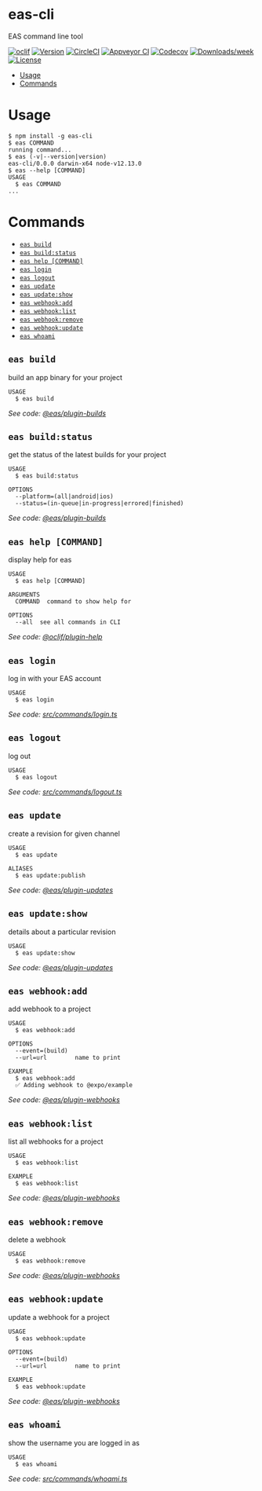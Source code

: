 eas-cli
=======

EAS command line tool

[![oclif](https://img.shields.io/badge/cli-oclif-brightgreen.svg)](https://oclif.io)
[![Version](https://img.shields.io/npm/v/eas-cli.svg)](https://npmjs.org/package/eas-cli)
[![CircleCI](https://circleci.com/gh/expo/eas-cli/tree/master.svg?style=shield)](https://circleci.com/gh/expo/eas-cli/tree/master)
[![Appveyor CI](https://ci.appveyor.com/api/projects/status/github/expo/eas-cli?branch=master&svg=true)](https://ci.appveyor.com/project/expo/eas-cli/branch/master)
[![Codecov](https://codecov.io/gh/expo/eas-cli/branch/master/graph/badge.svg)](https://codecov.io/gh/expo/eas-cli)
[![Downloads/week](https://img.shields.io/npm/dw/eas-cli.svg)](https://npmjs.org/package/eas-cli)
[![License](https://img.shields.io/npm/l/eas-cli.svg)](https://github.com/expo/eas-cli/blob/master/package.json)

<!-- toc -->
* [Usage](#usage)
* [Commands](#commands)
<!-- tocstop -->
# Usage
<!-- usage -->
```sh-session
$ npm install -g eas-cli
$ eas COMMAND
running command...
$ eas (-v|--version|version)
eas-cli/0.0.0 darwin-x64 node-v12.13.0
$ eas --help [COMMAND]
USAGE
  $ eas COMMAND
...
```
<!-- usagestop -->
# Commands
<!-- commands -->
* [`eas build`](#eas-build)
* [`eas build:status`](#eas-buildstatus)
* [`eas help [COMMAND]`](#eas-help-command)
* [`eas login`](#eas-login)
* [`eas logout`](#eas-logout)
* [`eas update`](#eas-update)
* [`eas update:show`](#eas-updateshow)
* [`eas webhook:add`](#eas-webhookadd)
* [`eas webhook:list`](#eas-webhooklist)
* [`eas webhook:remove`](#eas-webhookremove)
* [`eas webhook:update`](#eas-webhookupdate)
* [`eas whoami`](#eas-whoami)

## `eas build`

build an app binary for your project

```
USAGE
  $ eas build
```

_See code: [@eas/plugin-builds](https://github.com/expo/eas-cli/blob/v0.0.0/src/commands/build/index.ts)_

## `eas build:status`

get the status of the latest builds for your project

```
USAGE
  $ eas build:status

OPTIONS
  --platform=(all|android|ios)
  --status=(in-queue|in-progress|errored|finished)
```

_See code: [@eas/plugin-builds](https://github.com/expo/eas-cli/blob/v0.0.0/src/commands/build/status.ts)_

## `eas help [COMMAND]`

display help for eas

```
USAGE
  $ eas help [COMMAND]

ARGUMENTS
  COMMAND  command to show help for

OPTIONS
  --all  see all commands in CLI
```

_See code: [@oclif/plugin-help](https://github.com/oclif/plugin-help/blob/v3.2.0/src/commands/help.ts)_

## `eas login`

log in with your EAS account

```
USAGE
  $ eas login
```

_See code: [src/commands/login.ts](https://github.com/expo/eas-cli/blob/v0.0.0/src/commands/login.ts)_

## `eas logout`

log out

```
USAGE
  $ eas logout
```

_See code: [src/commands/logout.ts](https://github.com/expo/eas-cli/blob/v0.0.0/src/commands/logout.ts)_

## `eas update`

create a revision for given channel

```
USAGE
  $ eas update

ALIASES
  $ eas update:publish
```

_See code: [@eas/plugin-updates](https://github.com/expo/eas-cli/blob/v0.0.0/src/commands/update/index.ts)_

## `eas update:show`

details about a particular revision

```
USAGE
  $ eas update:show
```

_See code: [@eas/plugin-updates](https://github.com/expo/eas-cli/blob/v0.0.0/src/commands/update/show.ts)_

## `eas webhook:add`

add webhook to a project

```
USAGE
  $ eas webhook:add

OPTIONS
  --event=(build)
  --url=url        name to print

EXAMPLE
  $ eas webhook:add
  ✅ Adding webhook to @expo/example
```

_See code: [@eas/plugin-webhooks](https://github.com/expo/eas-cli/blob/v0.0.0/src/commands/webhook/add.ts)_

## `eas webhook:list`

list all webhooks for a project

```
USAGE
  $ eas webhook:list

EXAMPLE
  $ eas webhook:list
```

_See code: [@eas/plugin-webhooks](https://github.com/expo/eas-cli/blob/v0.0.0/src/commands/webhook/list.ts)_

## `eas webhook:remove`

delete a webhook

```
USAGE
  $ eas webhook:remove
```

_See code: [@eas/plugin-webhooks](https://github.com/expo/eas-cli/blob/v0.0.0/src/commands/webhook/remove.ts)_

## `eas webhook:update`

update a webhook for a project

```
USAGE
  $ eas webhook:update

OPTIONS
  --event=(build)
  --url=url        name to print

EXAMPLE
  $ eas webhook:update
```

_See code: [@eas/plugin-webhooks](https://github.com/expo/eas-cli/blob/v0.0.0/src/commands/webhook/update.ts)_

## `eas whoami`

show the username you are logged in as

```
USAGE
  $ eas whoami
```

_See code: [src/commands/whoami.ts](https://github.com/expo/eas-cli/blob/v0.0.0/src/commands/whoami.ts)_
<!-- commandsstop -->

